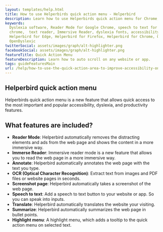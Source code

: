 ```yaml
---
layout: templates/help.html
title: How to use Helperbirds quick action menu - Helperbird
description: Learn how to use Helperbirds quick action menu for Chrome, Firefox, and Safari.
keywords:
  Dyslexia software, Reader Mode for Google Chrome, speech to text for chrome, Text to speech for
  chrome,  text reader, Immersive Reader, dyslexia fonts, accessibility software, dyslexia software,
  Helperbird for Edge, Helperbird for Firefox, Helperbird for Chrome, Opendyslexic for Chrome,
  OpenDyslexic
twitterSocial: assets/images/graph/alt-highlighter.png
facebookSocial: assets/images/graph/alt-highlighter.png
featureTitle: Quick Action Menu
featureDescription: Learn how to auto scroll on any website or app.
tags: guideFeaturesMain
url: /help/how-to-use-the-quick-action-area-to-improve-accessibility-on-the-web/
---
```







## Helperbird quick action menu
Helperbirds quick action menu is a new feature that allows quick access to the most important and popular accessibility, dyslexia, and productivity features.

## What features are included?
- **Reader Mode**: Helperbird automatically removes the distracting elements and ads from the web page and shows the content in a more immersive way.
- **Immerse Reader**: Immersive reader mode is a new feature that allows you to read the web page in a more immersive way.
- **Annotate**: Helperbird automatically annotates the web page with the text you type.
- **OCR (Optical Character Recognition)**: Extract text from images and PDF files or website pages in seconds.
- **Screenshot page**: Helperbird automatically takes a screenshot of the web page.
- **Speech to text**: Add a speech to text button to your website or app. So you can speak into inputs.
- **Translate**: Helperbird automatically translates the website your visiting.
- **Summarize**: Helperbird automatically summarizes the web page in bullet points.
- **Highlight menu**: A highlight menu, which adds a tooltip to the quick action menu on selected text.

